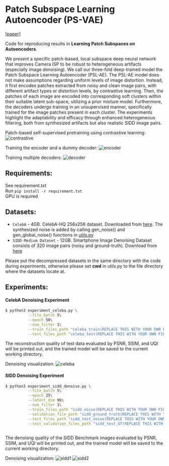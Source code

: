 # Patch Subspace Learning Autoencoder (PS-VAE)
[[paper]](https://arxiv.org/abs/2104.00253) 

Code for reproducing results in **Learning Patch Subspaces on Autoencoders**.

We present a specific patch-based, local subspace deep neural network that improves Camera ISP to be robust to heterogeneous artifacts (especially image denoising). We call our three-fold deep-trained model the Patch Subspace Learning Autoencoder (PSL-AE).
The PSL-AE model does not make assumptions regarding uniform levels of image distortion. Instead, it first encodes patches extracted from noisy and clean image pairs, with different artifact types or distortion levels, by contrastive learning. Then, the patches of each image are encoded into corresponding soft clusters within their suitable latent sub-space, utilizing a prior mixture model. Furthermore, the decoders undergo training in an unsupervised manner, specifically trained for the image patches present in each cluster. The experiments highlight the adaptability and efficacy through enhanced heterogeneous filtering, both from synthesized artifacts but also realistic SIDD image pairs.

Patch-based self-supervised pretraining using contrastive learning:
![contrastive](https://github.com/yunhaoyang234/Patch-Subspace-Learning-Autoencoder/blob/master/figures/architecture_contrastive.png)

Training the encoder and a dummy decoder:
![encoder](https://github.com/yunhaoyang234/Patch-Subspace-Learning-Autoencoder/blob/master/figures/architecture_encoder.png)

Training multiple decoders:
![decoder](https://github.com/yunhaoyang234/Patch-Subspace-Learning-Autoencoder/blob/master/figures/architecture_decoder.png)

## Requirements:
See requirement.txt\
Run
`pip install -r requirement.txt` \
GPU is required

## Datasets:
- `CelebA` - 4GB. CelebA-HQ 256x256 dataset. Downloaded from [here](https://openaipublic.azureedge.net/glow-demo/data/celeba-tfr.tar). The synthesized noise is added by calling gen_noise() and gen_global_noise() functions in [utils.py](https://github.com/yunhaoyang234/Patch-Subspace-Learning-Autoencoder/blob/master/utils.py)
- `SIDD-Medium Dataset` - 12GB. Smartphone Image Denoising Dataset consists of 320 image pairs (noisy and ground-truth). Download from [here](https://www.eecs.yorku.ca/~kamel/sidd/dataset.php)

Please put the decompressed datasets in the same directory with the code during experiments, otherwise please set **cwd** in utils.py to the file directory where the datasets locate at.

## Experiments:
#### CelebA Denoising Experiment
```bash
$ python3 experiment_celeba.py \
          --file_batch 5\
          --epoch 50\
      	  --num_filter 1\
      	  --train_files_path "celeba_train(REPLACE THIS WITH YOUR OWN FILE DIRECTORY)/"\
      	  --test_files_path "celeba_test(REPLACE THIS WITH YOUR OWN FILE DIRECTORY)/"
```
The reconstruction quality of test data evaluated by PSNR, SSIM, and UQI will be printed out, and the trained model will be saved to the current working directory.

Denoising visualization:
![celeba](https://github.com/yunhaoyang234/Patch-Subspace-Learning-Autoencoder/blob/master/figures/denoise_zoom_celeb.png)

#### SIDD Denoising Experiment
```bash
$ python3 experiment_sidd_denoise.py \
          --file_batch 5\
          --epoch 25\
          --latent_dim 96\
      	  --num_filter 1\
      	  --train_files_path "sidd_noise(REPLACE THIS WITH YOUR OWN FILE DIRECTORY)/"\
      	  --validation_file_path "sidd_ground_truth(REPLACE THIS WITH YOUR OWN FILE DIRECTORY)/"\
      	  --test_files_path "sidd_test_noise(REPLACE THIS WITH YOUR OWN FILE DIRECTORY)/"\
      	  --test_validation_files_path "sidd_test_GT(REPLACE THIS WITH YOUR OWN FILE DIRECTORY)/"
    	  
```
The denoisng quality of the SIDD Benchmark images evaluated by PSNR, SSIM, and UQI will be printed out, and the trained model will be saved to the current working directory.

Denoising visualization:
![sidd1](https://github.com/yunhaoyang234/Patch-Subspace-Learning-Autoencoder/blob/master/figures/sidd1.png)
![sidd2](https://github.com/yunhaoyang234/Patch-Subspace-Learning-Autoencoder/blob/master/figures/sidd3.png)
